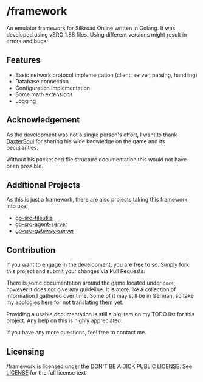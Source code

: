 # /framework

An emulator framework for Silkroad Online written in Golang.
It was developed using vSRO 1.88 files. 
Using different versions might result in errors and bugs.

## Features

- Basic network protocol implementation (client, server, parsing, handling)
- Database connection
- Configuration Implementation
- Some math extensions
- Logging

## Acknowledgement

As the development was not a single person's effort, 
I want to thank [DaxterSoul](https://www.elitepvpers.com/forum/members/1084164-daxtersoul.html)
for sharing his wide knowledge on the game and its peculiarities.

Without his packet and file structure documentation this would not have been possible.

## Additional Projects

As this is just a framework, there are also projects taking this framework into use:

- [go-sro-fileutils](https://github.com/ferdoran/go-sro--fileutils)
- [go-sro-agent-server](https://github.com/ferdoran/go-sro--agent-server)
- [go-sro-gateway-server](https://github.com/ferdoran/go-sro--gateway-server)

## Contribution

If you want to engage in the development, you are free to so.
Simply fork this project and submit your changes via Pull Requests.

There is some documentation around the game located under `docs`, 
however it does not give any guideline. 
It is more like a collection of information I gathered over time.
Some of it may still be in German, so take my apologies here for not translating them yet.

Providing a usable documentation is still a big item on my TODO list for this project.
Any help on this is highly appreciated.

If you have any more questions, feel free to contact me.

## Licensing

/framework is licensed under the DON'T BE A DICK PUBLIC LICENSE. 
See [LICENSE](../LICENSE) for the full license text